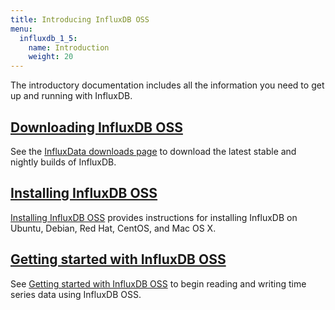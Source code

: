 ```yaml
---
title: Introducing InfluxDB OSS
menu:
  influxdb_1_5:
    name: Introduction
    weight: 20
---
```


The introductory documentation includes all the information you need to get up and running with InfluxDB.

## [Downloading InfluxDB OSS](https://influxdata.com/downloads/#influxdb)

See the [InfluxData downloads page](https://influxdata.com/downloads/#influxdb) to download the latest stable and nightly builds of InfluxDB.

## [Installing InfluxDB OSS](/influxdb/v1.5/introduction/installation/)

[Installing InfluxDB OSS](/influxdb/v1.5/introduction/installation/) provides instructions for installing InfluxDB on Ubuntu, Debian, Red Hat, CentOS, and Mac OS X.

## [Getting started with InfluxDB OSS](/influxdb/v1.5/introduction/getting-started/)

See [Getting started with InfluxDB OSS](/influxdb/v1.5/introduction/getting-started/) to begin reading and writing time series data using InfluxDB OSS.
